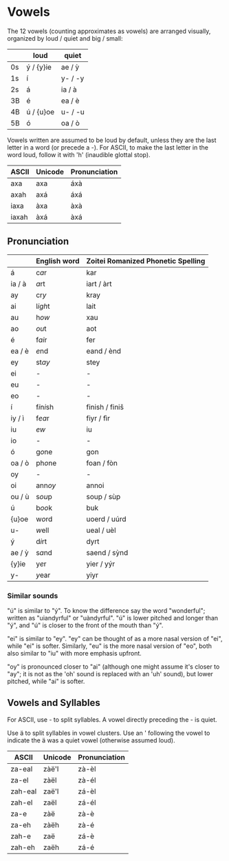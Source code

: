 # Vowels

The 12 vowels (counting approximates as vowels) are arranged visually, organized
by loud / quiet and big / small:

|    | loud      | quiet             |
|----|-----------|-------------------|
| 0s | ý / {y}ie | ae / ỳ            |
| 1s | í         | y- / -y           |
| 2s | á         | ia / à            |
| 3B | é         | ea / è            |
| 4B | ú / {u}oe | u- / -u           |
| 5B | ó         | oa / ò            |

Vowels written are assumed to be loud by default, unless they are the last
letter in a word (or precede a -).  For ASCII, to make the last letter in the
word loud, follow it with 'h' (inaudible glottal stop).

| ASCII | Unicode | Pronunciation |
|-------|---------|---------------|
| axa   | axa     | áxà           |
| axah  | axá     | áxá           |
| iaxa  | àxa     | àxà           |
| iaxah | àxá     | àxá           |

## Pronunciation

|        | English word | Zoitei Romanized Phonetic Spelling |
|--------|--------------|------------------------------------|
| á      | c*a*r        | kar                                |
| ia / à | *a*rt        | iart / àrt                         |
| ay     | cr*y*        | kray                               |
| ai     | l*igh*t      | lait                               |
| au     | h*ow*        | xau                                |
| ao     | *ou*t        | aot                                |
| é      | f*ai*r       | fer                                |
| ea / è | *e*nd        | eand / ènd                         |
| ey     | st*ay*       | stey                               |
| ei     | -            | -                                  |
| eu     | -            | -                                  |
| eo     | -            | -                                  |
| í      | f*i*n*i*sh   | finish / finiš                     |
| iy / ì | f*ea*r       | fiyr / fìr                         |
| iu     | *ew*         | iu                                 |
| io     | -            | -                                  |
| ó      | g*o*ne       | gon                                |
| oa / ò | ph*o*ne      | foan / fòn                         |
| oy     | -            | -                                  |
| oi     | ann*oy*      | annoi                              |
| ou / ù | s*ou*p       | soup / sùp                         |
| ú      | b*oo*k       | buk                                |
| {u}oe  | w*o*rd       | uoerd / uúrd                       |
| u-     | *w*ell       | ueal / uèl                         |
| ý      | d*i*rt       | dyrt                               |
| ae / ỳ | s*a*nd       | saend / sỳnd                       |
| {y}ie  | y*e*r        | yier / yýr                         |
| y-     | *y*ear       | yiyr                               |

### Similar sounds

"ú" is similar to "ý".  To know the difference say the word "wonderful"; written
as "uiandyrful" or "uàndyrful".  "ú" is lower pitched and longer than "ý", and
"ú" is closer to the front of the mouth than "ý".

"ei" is similar to "ey".  "ey" can be thought of as a more nasal version of
"ei", while "ei" is softer.  Similarly, "eu" is the more nasal version of "eo",
both also similar to "iu" with more emphasis upfront.

"oy" is pronounced closer to "ai" (although one might assume it's closer to
"ay"; it is not as the 'oh' sound is replaced with an 'uh' sound), but lower
pitched, while "ai" is softer.

## Vowels and Syllables

For ASCII, use - to split syllables.  A vowel directly preceding the - is quiet.

Use ä to split syllables in vowel clusters.  Use an ' following the vowel to
indicate the ä was a quiet vowel (otherwise assumed loud).

| ASCII   | Unicode | Pronunciation |
|---------|---------|---------------|
| za-eal  | zàë'l   | zà-èl         |
| za-el   | zàël    | zà-él         |
| zah-eal | zaë'l   | zá-èl         |
| zah-el  | zaël    | zá-él         |
| za-e    | zàë     | zà-è          |
| za-eh   | zàëh    | zà-é          |
| zah-e   | zaë     | zá-è          |
| zah-eh  | zaëh    | zá-é          |
